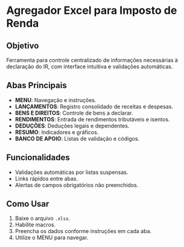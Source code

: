 # Agregador Excel para Imposto de Renda

## Objetivo
Ferramenta para controle centralizado de informações necessárias à declaração do IR, com interface intuitiva e validações automáticas.

## Abas Principais
- **MENU**: Navegação e instruções.
- **LANÇAMENTOS**: Registro consolidado de receitas e despesas.
- **BENS E DIREITOS**: Controle de bens a declarar.
- **RENDIMENTOS**: Entrada de rendimentos tributáveis e isentos.
- **DEDUÇÕES**: Deduções legais e dependentes.
- **RESUMO**: Indicadores e gráficos.
- **BANCO DE APOIO**: Listas de validação e códigos.

## Funcionalidades
- Validações automáticas por listas suspensas.
- Links rápidos entre abas.
- Alertas de campos obrigatórios não preenchidos.

## Como Usar
1. Baixe o arquivo `.xlsx`.
2. Habilite macros.
3. Preencha os dados conforme instruções em cada aba.
4. Utilize o MENU para navegar.
